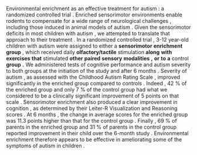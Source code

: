 Environmental enrichment as an effective treatment for autism : a randomized controlled trial . Enriched sensorimotor environments enable rodents to compensate for a wide range of neurological challenges , including those induced in animal models of autism . Given the sensorimotor deficits in most children with autism , we attempted to translate that approach to their treatment . In a randomized controlled trial , 3-12 year-old children with autism were assigned to either a **sensorimotor** **enrichment** **group** , which received daily **olfactory/tactile** stimulation **along** **with** **exercises** **that** stimulated **other** **paired** **sensory** **modalities** **,** **or** **to** **a** control **group** **.** We administered tests of cognitive performance and autism severity to both groups at the initiation of the study and after 6 months . Severity of autism , as assessed with the Childhood Autism Rating Scale , improved significantly in the enriched group compared to controls . Indeed , 42 % of the enriched group and only 7 % of the control group had what we considered to be a clinically significant improvement of 5 points on that scale . Sensorimotor enrichment also produced a clear improvement in cognition , as determined by their Leiter-R Visualization and Reasoning scores . At 6 months , the change in average scores for the enriched group was 11.3 points higher than that for the control group . Finally , 69 % of parents in the enriched group and 31 % of parents in the control group reported improvement in their child over the 6-month study . Environmental enrichment therefore appears to be effective in ameliorating some of the symptoms of autism in children . 